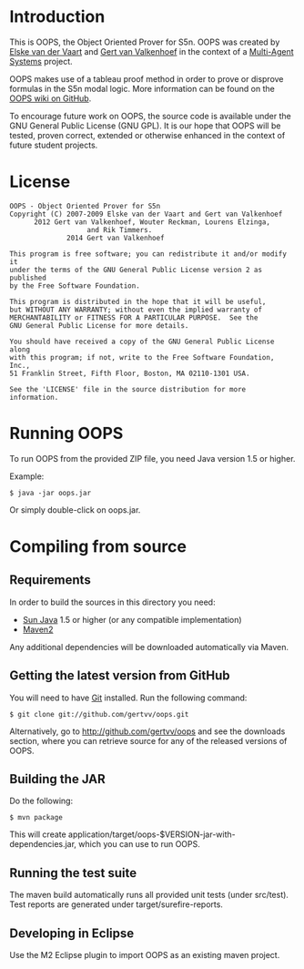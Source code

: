 Introduction
==============================================================================

This is OOPS, the Object Oriented Prover for S5n. OOPS was created by [Elske
van der Vaart](http://www.ai.rug.nl/~elskevdv/) and [Gert van
Valkenhoef](http://www.gertvv.nl/) in the context of a [Multi-Agent
Systems](http://www.ai.rug.nl/mas/) project.

OOPS makes use of a tableau proof method in order to prove or disprove
formulas in the S5n modal logic. More information can be found on the
[OOPS wiki on GitHub](http://wiki.github.com/gertvv/oops).

To encourage future work on OOPS, the source code is available under the GNU
General Public License (GNU GPL). It is our hope that OOPS will be tested,
proven correct, extended or otherwise enhanced in the context of future
student projects.


License
==============================================================================

    OOPS - Object Oriented Prover for S5n
    Copyright (C) 2007-2009 Elske van der Vaart and Gert van Valkenhoef
		  2012 Gert van Valkenhoef, Wouter Reckman, Lourens Elzinga,
                       and Rik Timmers.
                  2014 Gert van Valkenhoef

    This program is free software; you can redistribute it and/or modify it
    under the terms of the GNU General Public License version 2 as published
    by the Free Software Foundation.
	
    This program is distributed in the hope that it will be useful,
    but WITHOUT ANY WARRANTY; without even the implied warranty of
    MERCHANTABILITY or FITNESS FOR A PARTICULAR PURPOSE.  See the
    GNU General Public License for more details.

    You should have received a copy of the GNU General Public License along
    with this program; if not, write to the Free Software Foundation, Inc.,
    51 Franklin Street, Fifth Floor, Boston, MA 02110-1301 USA.

    See the 'LICENSE' file in the source distribution for more information.


Running OOPS
==============================================================================

To run OOPS from the provided ZIP file, you need Java version 1.5 or higher.

Example:

	$ java -jar oops.jar

Or simply double-click on oops.jar.


Compiling from source
==============================================================================

Requirements
------------------------------------------------------------------------------

In order to build the sources in this directory you need:

  - [Sun Java](http://java.sun.com/) 1.5 or higher (or any compatible
implementation)
  - [Maven2](http://maven.apache.org/)

Any additional dependencies will be downloaded automatically via Maven.

Getting the latest version from GitHub
------------------------------------------------------------------------------

You will need to have [Git](http://git-scm.com/) installed. Run the following
command:

    $ git clone git://github.com/gertvv/oops.git

Alternatively, go to http://github.com/gertvv/oops and see the downloads
section, where you can retrieve source for any of the released versions of
OOPS.

Building the JAR
------------------------------------------------------------------------------

Do the following:

	$ mvn package

This will create application/target/oops-$VERSION-jar-with-dependencies.jar,
which you can use to run OOPS.

Running the test suite
------------------------------------------------------------------------------

The maven build automatically runs all provided unit tests (under src/test).
Test reports are generated under target/surefire-reports.

Developing in Eclipse
------------------------------------------------------------------------------

Use the M2 Eclipse plugin to import OOPS as an existing maven project.
